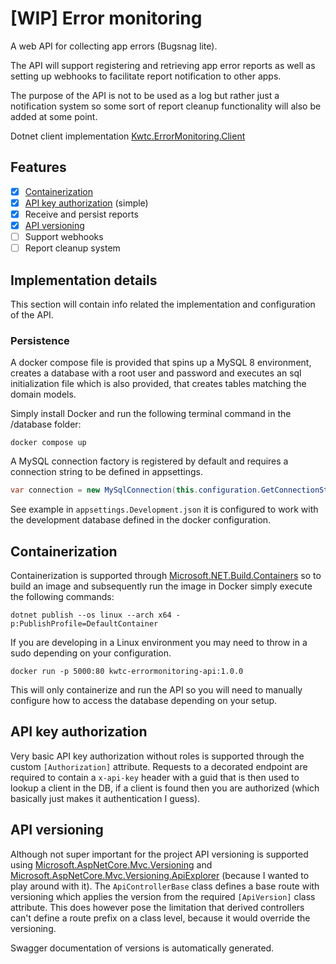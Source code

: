 # [WIP] Error monitoring

A web API for collecting app errors (Bugsnag lite). 

The API will support registering and retrieving app error reports as well as setting up webhooks to facilitate report notification to other apps. 

The purpose of the API is not to be used as a log but rather just a notification system so some sort of report cleanup functionality will also be added at some point.

Dotnet client implementation [Kwtc.ErrorMonitoring.Client](https://github.com/kwtc/error-monitoring-client-dotnet)

## Features
- [X] [Containerization](#containerization)
- [X] [API key authorization](#api-authorization) (simple)
- [X] Receive and persist reports
- [X] [API versioning](#api-versioning)
- [ ] Support webhooks
- [ ] Report cleanup system

## Implementation details
This section will contain info related the implementation and configuration of the API.

### Persistence
A docker compose file is provided that spins up a MySQL 8 environment, creates a database with a root user and password and executes an sql initialization file which is also provided, that creates tables matching the domain models.

Simply install Docker and run the following terminal command in the /database folder:

```console
docker compose up
```

A MySQL connection factory is registered by default and requires a connection string to be defined in appsettings.

```c#
var connection = new MySqlConnection(this.configuration.GetConnectionString("DefaultConnection"));
```

See example in `appsettings.Development.json` it is configured to work with the development database defined in the docker configuration.

## <a name="containerization"></a>Containerization
Containerization is supported through [Microsoft.NET.Build.Containers](https://www.nuget.org/packages/Microsoft.NET.Build.Containers) so to build an image and subsequently run the image in Docker simply execute the following commands:

```console
dotnet publish --os linux --arch x64 -p:PublishProfile=DefaultContainer
```
If you are developing in a Linux environment you may need to throw in a sudo depending on your configuration.

```console
docker run -p 5000:80 kwtc-errormonitoring-api:1.0.0
```
This will only containerize and run the API so you will need to manually configure how to access the database depending on your setup.

## <a name="api-authorization"></a>API key authorization
Very basic API key authorization without roles is supported through the custom `[Authorization]` attribute. Requests to a decorated endpoint are required to contain a `x-api-key` header with a guid that is then used to lookup a client in the DB, if a client is found then you are authorized (which basically just makes it authentication I guess). 

## <a name="api-versioning"></a>API versioning
Although not super important for the project API versioning is supported using [Microsoft.AspNetCore.Mvc.Versioning](https://www.nuget.org/packages/Microsoft.AspNetCore.Mvc.Versioning/) and [Microsoft.AspNetCore.Mvc.Versioning.ApiExplorer](https://www.nuget.org/packages/Microsoft.AspNetCore.Mvc.Versioning.ApiExplorer) (because I wanted to play around with it). The `ApiControllerBase` class defines a base route with versioning which applies the version from the required `[ApiVersion]` class attribute. This does however pose the limitation that derived controllers can't define a route prefix on a class level, because it would override the versioning.

Swagger documentation of versions is automatically generated.